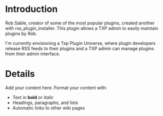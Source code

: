 # Introduction #

Rob Sable, creator of some of the most popular plugins, created another with rss\_plugin\_installer. This plugin allows a TXP admin to easily maintain plugins by Rob.

I'm currently envisioning a Txp Plugin Universe, where plugin developers release RSS feeds to their plugins and a TXP admin can manage plugins from their admin interface.

# Details #

Add your content here.  Format your content with:
  * Text in **bold** or _italic_
  * Headings, paragraphs, and lists
  * Automatic links to other wiki pages

